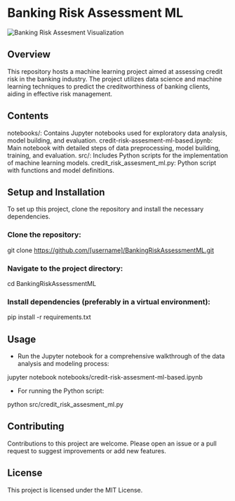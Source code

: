 # Banking Risk Assessment ML

![Banking Risk Assesment Visualization](https://media.licdn.com/dms/image/D4E12AQEK7QhmYeVmeg/article-cover_image-shrink_600_2000/0/1659812434401?e=2147483647&v=beta&t=1WnIMwJLiHJI9u8vJ26xyc-Lmdwe1PXK5ncct5f5oKo)


## Overview
This repository hosts a machine learning project aimed at assessing credit risk in the banking industry. The project utilizes data science and machine learning techniques to predict the creditworthiness of banking clients, aiding in effective risk management.

## Contents
notebooks/: Contains Jupyter notebooks used for exploratory data analysis, model building, and evaluation.
credit-risk-assesment-ml-based.ipynb: Main notebook with detailed steps of data preprocessing, model building, training, and evaluation.
src/: Includes Python scripts for the implementation of machine learning models.
credit_risk_assesment_ml.py: Python script with functions and model definitions.

## Setup and Installation
To set up this project, clone the repository and install the necessary dependencies.

### Clone the repository:
git clone https://github.com/[username]/BankingRiskAssessmentML.git

### Navigate to the project directory:
cd BankingRiskAssessmentML

### Install dependencies (preferably in a virtual environment):
pip install -r requirements.txt

## Usage

* Run the Jupyter notebook for a comprehensive walkthrough of the data analysis and modeling process:
  
jupyter notebook notebooks/credit-risk-assesment-ml-based.ipynb

* For running the Python script:

python src/credit_risk_assesment_ml.py

## Contributing
Contributions to this project are welcome. Please open an issue or a pull request to suggest improvements or add new features.

## License
This project is licensed under the MIT License.
